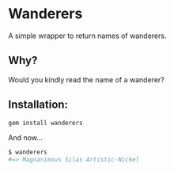 # Wanderers

A simple wrapper to return names of wanderers.

## Why?

Would you kindly read the name of a wanderer?

## Installation:

```BASH
gem install wanderers
```

And now...

```bash
$ wanderers
#=> Magnanimous Silas Artistic-Nickel
```
